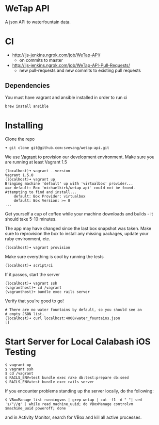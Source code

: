 WeTap API
=========

A json API to waterfountain data.

CI
=========

* http://ljs-jenkins.ngrok.com/job/WeTap-API/ 
    - on commits to master
* http://ljs-jenkins.ngrok.com/job/WeTap-API-Pull-Requests/ 
    - new pull-requests and new commits to existing pull requests

Dependencies
------------

You must have vagrant and ansible installed in order to run ci
    
    brew install ansible

Installing
==========

Clone the repo

    ➜ git clone git@github.com:svevang/wetap-api.git

We use [Vagrant](https://www.vagrantup.com/) to provision our development environment. 
Make sure you are running at least Vagrant 1.5

    (localhost)➜ vagrant --version
    Vagrant 1.5.0
    (localhost)➜ vagrant up
    Bringing machine 'default' up with 'virtualbox' provider...
    ==> default: Box 'michaelkirk/wetap-api' could not be found. Attempting to find and install...
        default: Box Provider: virtualbox
        default: Box Version: >= 0
    ...

Get yourself a cup of coffee while your machine downloads and builds -
it should take 5-10 minutes.

The app may have changed since the last box snapshot was taken. Make
sure to reprovision the box to install any missing packages, update your
ruby environment, etc.

    (localhost)➜ vagrant provision

Make sure everything is cool by running the tests

    (localhost)➜ script/ci

If it passes, start the server

    (localhost)➜ vagrant ssh
    (vagranthost)➜ cd /vagrant
    (vagranthost)➜ bundle exec rails server

Verify that you're good to go!

    # There are no water fountains by default, so you should see an
    # empty JSON list.
    (localhost)➜ curl localhost:4000/water_fountains.json
    []

Start Server for Local Calabash iOS Testing
==========

```
$ vagrant up
$ vagrant ssh
$ cd /vagrant
$ RAILS_ENV=test bundle exec rake db:test:prepare db:seed
$ RAILS_ENV=test bundle exec rails server
```

If you encounter problems standing up the server locally, do the following:

```
$ VBoxManage list runningvms | grep wetap | cut -f1 -d " "| sed 's/"//g' | while read machine_uuid; do VBoxManage controlvm $machine_uuid poweroff; done
```

and in Activity Monitor, search for VBox and kill all active processes.
